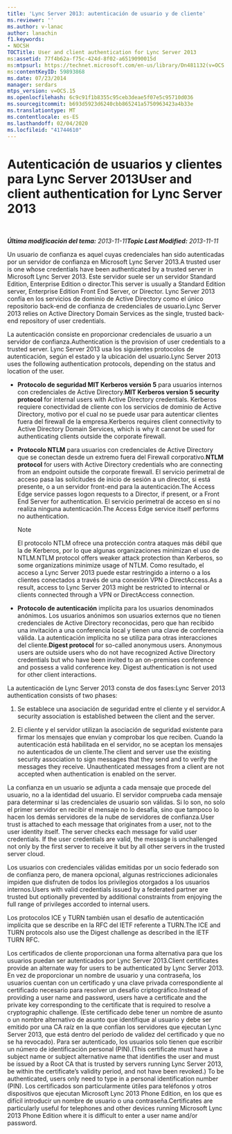 ```yaml
---
title: 'Lync Server 2013: autenticación de usuario y de cliente'
ms.reviewer: ''
ms.author: v-lanac
author: lanachin
f1.keywords:
- NOCSH
TOCTitle: User and client authentication for Lync Server 2013
ms:assetid: 77f4b62a-f75c-424d-8f02-a6519090015d
ms:mtpsurl: https://technet.microsoft.com/en-us/library/Dn481132(v=OCS.15)
ms:contentKeyID: 59893868
ms.date: 07/23/2014
manager: serdars
mtps_version: v=OCS.15
ms.openlocfilehash: 6c9c91f1b8355c95ceb3deae5f07e5c95710d036
ms.sourcegitcommit: b693d5923d6240cbb865241a5750963423a4b33e
ms.translationtype: MT
ms.contentlocale: es-ES
ms.lasthandoff: 02/04/2020
ms.locfileid: "41744610"
---
```

<div data-xmlns="http://www.w3.org/1999/xhtml">

<div class="topic" data-xmlns="http://www.w3.org/1999/xhtml" data-msxsl="urn:schemas-microsoft-com:xslt" data-cs="http://msdn.microsoft.com/en-us/">

<div data-asp="http://msdn2.microsoft.com/asp">

# <a name="user-and-client-authentication-for-lync-server-2013"></a><span data-ttu-id="acaf9-102">Autenticación de usuarios y clientes para Lync Server 2013</span><span class="sxs-lookup"><span data-stu-id="acaf9-102">User and client authentication for Lync Server 2013</span></span>

</div>

<div id="mainSection">

<div id="mainBody">

<span> </span>

<span data-ttu-id="acaf9-103">_**Última modificación del tema:** 2013-11-11_</span><span class="sxs-lookup"><span data-stu-id="acaf9-103">_**Topic Last Modified:** 2013-11-11_</span></span>

<span data-ttu-id="acaf9-104">Un usuario de confianza es aquel cuyas credenciales han sido autenticadas por un servidor de confianza en Microsoft Lync Server 2013.</span><span class="sxs-lookup"><span data-stu-id="acaf9-104">A trusted user is one whose credentials have been authenticated by a trusted server in Microsoft Lync Server 2013.</span></span> <span data-ttu-id="acaf9-105">Este servidor suele ser un servidor Standard Edition, Enterprise Edition o director.</span><span class="sxs-lookup"><span data-stu-id="acaf9-105">This server is usually a Standard Edition server, Enterprise Edition Front End Server, or Director.</span></span> <span data-ttu-id="acaf9-106">Lync Server 2013 confía en los servicios de dominio de Active Directory como el único repositorio back-end de confianza de credenciales de usuario.</span><span class="sxs-lookup"><span data-stu-id="acaf9-106">Lync Server 2013 relies on Active Directory Domain Services as the single, trusted back-end repository of user credentials.</span></span>

<span data-ttu-id="acaf9-107">La autenticación consiste en proporcionar credenciales de usuario a un servidor de confianza.</span><span class="sxs-lookup"><span data-stu-id="acaf9-107">Authentication is the provision of user credentials to a trusted server.</span></span> <span data-ttu-id="acaf9-108">Lync Server 2013 usa los siguientes protocolos de autenticación, según el estado y la ubicación del usuario.</span><span class="sxs-lookup"><span data-stu-id="acaf9-108">Lync Server 2013 uses the following authentication protocols, depending on the status and location of the user.</span></span>

  - <span data-ttu-id="acaf9-109">**Protocolo de seguridad MIT Kerberos versión 5** para usuarios internos con credenciales de Active Directory.</span><span class="sxs-lookup"><span data-stu-id="acaf9-109">**MIT Kerberos version 5 security protocol** for internal users with Active Directory credentials.</span></span> <span data-ttu-id="acaf9-110">Kerberos requiere conectividad de cliente con los servicios de dominio de Active Directory, motivo por el cual no se puede usar para autenticar clientes fuera del firewall de la empresa.</span><span class="sxs-lookup"><span data-stu-id="acaf9-110">Kerberos requires client connectivity to Active Directory Domain Services, which is why it cannot be used for authenticating clients outside the corporate firewall.</span></span>

  - <span data-ttu-id="acaf9-111">**Protocolo NTLM** para usuarios con credenciales de Active Directory que se conectan desde un extremo fuera del Firewall corporativo.</span><span class="sxs-lookup"><span data-stu-id="acaf9-111">**NTLM protocol** for users with Active Directory credentials who are connecting from an endpoint outside the corporate firewall.</span></span> <span data-ttu-id="acaf9-112">El servicio perimetral de acceso pasa las solicitudes de inicio de sesión a un director, si está presente, o a un servidor front-end para la autenticación.</span><span class="sxs-lookup"><span data-stu-id="acaf9-112">The Access Edge service passes logon requests to a Director, if present, or a Front End Server for authentication.</span></span> <span data-ttu-id="acaf9-113">El servicio perimetral de acceso en sí no realiza ninguna autenticación.</span><span class="sxs-lookup"><span data-stu-id="acaf9-113">The Access Edge service itself performs no authentication.</span></span>
    
    <div>
    

    > [!NOTE]  
    > <span data-ttu-id="acaf9-114">El protocolo NTLM ofrece una protección contra ataques más débil que la de Kerberos, por lo que algunas organizaciones minimizan el uso de NTLM.</span><span class="sxs-lookup"><span data-stu-id="acaf9-114">NTLM protocol offers weaker attack protection than Kerberos, so some organizations minimize usage of NTLM.</span></span> <span data-ttu-id="acaf9-115">Como resultado, el acceso a Lync Server 2013 puede estar restringido a interno o a los clientes conectados a través de una conexión VPN o DirectAccess.</span><span class="sxs-lookup"><span data-stu-id="acaf9-115">As a result, access to Lync Server 2013 might be restricted to internal or clients connected through a VPN or DirectAccess connection.</span></span>

    
    </div>

  - <span data-ttu-id="acaf9-p106">**Protocolo de autenticación** implícita para los usuarios denominados anónimos. Los usuarios anónimos son usuarios externos que no tienen credenciales de Active Directory reconocidas, pero que han recibido una invitación a una conferencia local y tienen una clave de conferencia válida. La autenticación implícita no se utiliza para otras interacciones del cliente.</span><span class="sxs-lookup"><span data-stu-id="acaf9-p106">**Digest protocol** for so-called anonymous users. Anonymous users are outside users who do not have recognized Active Directory credentials but who have been invited to an on-premises conference and possess a valid conference key. Digest authentication is not used for other client interactions.</span></span>

<span data-ttu-id="acaf9-119">La autenticación de Lync Server 2013 consta de dos fases:</span><span class="sxs-lookup"><span data-stu-id="acaf9-119">Lync Server 2013 authentication consists of two phases:</span></span>

1.  <span data-ttu-id="acaf9-120">Se establece una asociación de seguridad entre el cliente y el servidor.</span><span class="sxs-lookup"><span data-stu-id="acaf9-120">A security association is established between the client and the server.</span></span>

2.  <span data-ttu-id="acaf9-p107">El cliente y el servidor utilizan la asociación de seguridad existente para firmar los mensajes que envían y comprobar los que reciben. Cuando la autenticación está habilitada en el servidor, no se aceptan los mensajes no autenticados de un cliente.</span><span class="sxs-lookup"><span data-stu-id="acaf9-p107">The client and server use the existing security association to sign messages that they send and to verify the messages they receive. Unauthenticated messages from a client are not accepted when authentication is enabled on the server.</span></span>

<span data-ttu-id="acaf9-p108">La confianza en un usuario se adjunta a cada mensaje que procede del usuario, no a la identidad del usuario. El servidor comprueba cada mensaje para determinar si las credenciales de usuario son válidas. Si lo son, no solo el primer servidor en recibir el mensaje no lo desafía, sino que tampoco lo hacen los demás servidores de la nube de servidores de confianza.</span><span class="sxs-lookup"><span data-stu-id="acaf9-p108">User trust is attached to each message that originates from a user, not to the user identity itself. The server checks each message for valid user credentials. If the user credentials are valid, the message is unchallenged not only by the first server to receive it but by all other servers in the trusted server cloud.</span></span>

<span data-ttu-id="acaf9-126">Los usuarios con credenciales válidas emitidas por un socio federado son de confianza pero, de manera opcional, algunas restricciones adicionales impiden que disfruten de todos los privilegios otorgados a los usuarios internos.</span><span class="sxs-lookup"><span data-stu-id="acaf9-126">Users with valid credentials issued by a federated partner are trusted but optionally prevented by additional constraints from enjoying the full range of privileges accorded to internal users.</span></span>

<span data-ttu-id="acaf9-127">Los protocolos ICE y TURN también usan el desafío de autenticación implícita que se describe en la RFC del IETF referente a TURN.</span><span class="sxs-lookup"><span data-stu-id="acaf9-127">The ICE and TURN protocols also use the Digest challenge as described in the IETF TURN RFC.</span></span>

<span data-ttu-id="acaf9-128">Los certificados de cliente proporcionan una forma alternativa para que los usuarios puedan ser autenticados por Lync Server 2013.</span><span class="sxs-lookup"><span data-stu-id="acaf9-128">Client certificates provide an alternate way for users to be authenticated by Lync Server 2013.</span></span> <span data-ttu-id="acaf9-129">En vez de proporcionar un nombre de usuario y una contraseña, los usuarios cuentan con un certificado y una clave privada correspondiente al certificado necesario para resolver un desafío criptográfico.</span><span class="sxs-lookup"><span data-stu-id="acaf9-129">Instead of providing a user name and password, users have a certificate and the private key corresponding to the certificate that is required to resolve a cryptographic challenge.</span></span> <span data-ttu-id="acaf9-130">(Este certificado debe tener un nombre de asunto o un nombre alternativo de asunto que identifique al usuario y debe ser emitido por una CA raíz en la que confían los servidores que ejecutan Lync Server 2013, que está dentro del período de validez del certificado y que no se ha revocado). Para ser autenticado, los usuarios solo tienen que escribir un número de identificación personal (PIN).</span><span class="sxs-lookup"><span data-stu-id="acaf9-130">(This certificate must have a subject name or subject alternative name that identifies the user and must be issued by a Root CA that is trusted by servers running Lync Server 2013, be within the certificate’s validity period, and not have been revoked.) To be authenticated, users only need to type in a personal identification number (PIN).</span></span> <span data-ttu-id="acaf9-131">Los certificados son particularmente útiles para teléfonos y otros dispositivos que ejecutan Microsoft Lync 2013 Phone Edition, en los que es difícil introducir un nombre de usuario o una contraseña.</span><span class="sxs-lookup"><span data-stu-id="acaf9-131">Certificates are particularly useful for telephones and other devices running Microsoft Lync 2013 Phone Edition where it is difficult to enter a user name and/or password.</span></span>

</div>

<span> </span>

</div>

</div>

</div>

